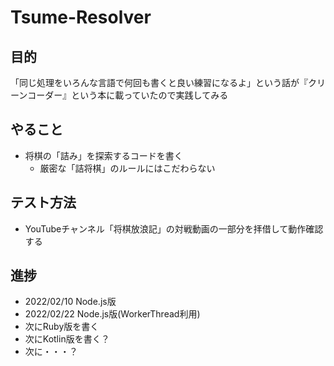 # Tsume-Resolver

## 目的

「同じ処理をいろんな言語で何回も書くと良い練習になるよ」という話が『クリーンコーダー』という本に載っていたので実践してみる

## やること

* 将棋の「詰み」を探索するコードを書く
    * 厳密な「詰将棋」のルールにはこだわらない

## テスト方法

* YouTubeチャンネル「将棋放浪記」の対戦動画の一部分を拝借して動作確認する

## 進捗

* 2022/02/10 Node.js版
* 2022/02/22 Node.js版(WorkerThread利用)
* 次にRuby版を書く
* 次にKotlin版を書く？
* 次に・・・？
